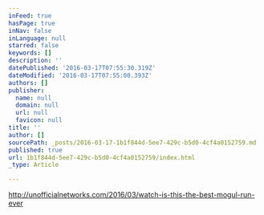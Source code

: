 ```yaml
---
inFeed: true
hasPage: true
inNav: false
inLanguage: null
starred: false
keywords: []
description: ''
datePublished: '2016-03-17T07:55:30.319Z'
dateModified: '2016-03-17T07:55:00.393Z'
authors: []
publisher:
  name: null
  domain: null
  url: null
  favicon: null
title: ''
author: []
sourcePath: _posts/2016-03-17-1b1f844d-5ee7-429c-b5d0-4cf4a0152759.md
published: true
url: 1b1f844d-5ee7-429c-b5d0-4cf4a0152759/index.html
_type: Article

---
```

http://unofficialnetworks.com/2016/03/watch-is-this-the-best-mogul-run-ever